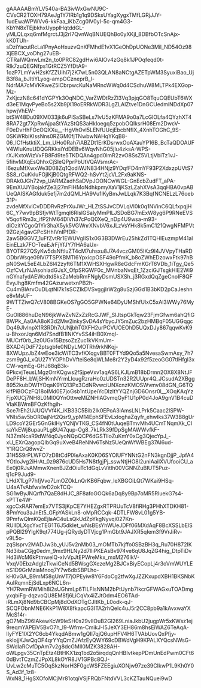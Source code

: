 gAAAAABmYLV540a-BA3ivWxGwNU9C-CVsCR2TOXH79AeJg1Y7IRb1g1q9DSksUYagXygxTMfLGRjJJY-1udEwaWPWVv6-kkFaa_iKbZcg0lV0yl-5c-qm4G3-KbYN8xTEjbkhxUypplHqtddGL-yMLQLqxq6mfMgrctJ3j2rI7QvnWqBNUEQhBo0yXKjl_8DBfbOTcSnAjx-kK0TUh-sDziYacutRcLa1PnyAoHxuzvQnKFMhdE1vX1GeOhDpUONe3Mil_ND54Oz98XjEBCX_voDhg27uEB-CTRaIWQmvLm2n_to0PRC82gdHwi6AIOv4zGq8k1JPOqfeqd0t-Rlk7zuQEGNfps1GtRCZ5YfDtA9-1ozP7LmYwH2sKfZZUihl7j2K7wL5n03QLAN8aNCtgAZETpWM3SyuxiBao_UjB3f8a_bJItiYLyog-ampOCzneprB_l-NdrMA7cMVKRweZ5lCbrpwcKuNaMRncWWq0d4CSdhuW8MLTPk4EXGop-Mz-7xKjczN8c641dYGPYk3OqNDC_VarZWDtRzZl3Vq3pjqGO8TquCQEUbT6WXd3eE1MqvPyeBo5s2Xb9jX19oERRkWDR3LgZLAlZtve1DnGCUedmiNDdXp07hpwjVhEW-btSW48Du09XM033jk6uPISaSBeLs7lvU5zKFMA9o0a7LcGlOLfa4QYzhXT48RA72gt7XpRwAjpaStYAzStQS3aHkIoegq5zpobOQIksrH08Em2DwcV-F0eDvHhFOcOQXXu__-HgVhOvl5LENfUUcjEbcbNfIX_4XnhTOGhC_9S-0SKWRbiKIssNns0RZGM0fjTNwbwNAHqYKqB8-06_ICfHstktiX_Lm_UHo0Rah7iABZDt1ErKDsrwxOoAXauYP16B_BcTaQDOAUFV4WIuKnuUDQGRKksiYdDEBv6WqvNhG05jIu4zksA-WPS-rXJKxtoWizVxFB8Fd9te5TKDQAn4gpd0lmR2zvO8SsZ5VLtjVbiTz1vJ-5fihvMXqEsQhhxCjSleQPprPbUtVQAVsmrAc-l6ezuMfXwxWe3D08Zq1QodiWJN834HNjz9YDqfFD4mYF93P2XdxzpUVtS7SS8_rCuKkluFOjlKjB0QtgRFWQ2-hSvYt2jcVL2Fx9aKNS-DRAk0JGh72vp_UARMZadhSaDVpJOONCwWGL-GnEcbZudFT_aPA-9EmXUJYBojakfZe3j27mFIHMoNdhkpmyXaV1jKSzLZahXVsA3qqHBA0vpABUeQAISKAGfduk5efj7m2dQMLHA9Vu1lKyBmJwLLqk7K3BqfNCNELzL76oeb31P-zvdeMfXviCvDDDRvRzPrXuJWr_HLZtSSJvCDVLqVl0k0q1NVinC6QLfxpqjH6C_Y7wv9pBSfjvWtTgmql6RlslGSalyMmPILJSDoBG7mExW8yg6P9RNeEVSV5qoflRm3x_ifP2hM64DlVh37cPoQ0XeQ_nDp4U9wsa-m93-diOzitYCgoQ1Yir3haX5yk5VGWnrXNvbV6xJLzVsYHk8k5mC121QwgNFMPVt9ZGzj4gavGPcSHhIVnIPfDR-2aw5BGGV7_1uFfZvtRr1EWUVgIIS1x0G3B3DWrEu25hkZd1TQHlEuzmpM41alEinELzk7FO-TeaEJrFjYfJY7fHA6aUx-BYOTR27QSyKw5dsNftluZT4cM7uhsxu8J7A4vczGM05IKz9I4JVVpyTHaRDODbrWsqe09lVi7TSPXBMTl6YpxicpOSF49oPfmK_b8oZWhEDzowxFtk97hBpN0SwL5eE4LbZ6l42zyft6TM1XWHSXHgwR8eGdcFmKGrT6VDb_1iTgy_Qe5OzfCvLrNJAsohiadGJsX_OfpSRGWF0c_MVnbaNvqEt_1ZzciGJTsgkHIE2Wi9nGYnafydAEWcdtdSksZaMebRmFNglyDsmUSXSh_j3RGxdQqZgeCnoIF8QFEvyJhg8Kmfm42GAzurwetxnPB2h-Cu4mBlArvOuDLqtNI7k1sSCZIkDVSvggjIrW2g8uSzjGGd1B3bKD2pCaJeshne8vMsUF-9WTTZiwQ7cV808BGKeOS7gGO5GPWNe64DyUMShfUlxC5xAl3WWy76MyE-GuOI886huDqN96jkWwZvNZxZzRcGJWF_SIJtspGkTqw23FjmGfwm6ahQfiGBWPk_Aa0AA8oK3d2Mw2inkySvDA4sYbycJY5mZuc2bzHMBqF05UGGqgcDq49JlvInpX1R3RDh7cUNjbhT0XFH2urPCVUOEOhD5UQxDJy867qqwKvK9u-BhxorJqn6Md7SndfB1INKYvSS4iHB0Xmql-MUCrf0rb_3z0UGx15BzsoZzZuc1kVKmUm-BXAD4jDdF72ptsgbfe0NDyLMOTRh9rkNKqj-8XWUpzJbZ4wEoe3icWiTC3vfKXqgvBBT0FTYd9Qo5a5NvesaSwmAsy_7h7zsm9g0J_xQU27YYOPhDvVfteiSe8qWLMe8r2Y2yD4x92f5zeoGG07tIHfgI3xCW-vqmEg-GHJ68qB3k-6PkcvjTeusLMgzOrrKQgws2fSjpeVxv1aqAS6LKJLmB18bDrmn2OX8X8NtJFDePF8H_bWjSHKmNYrmLIcugRzraHo0zUDSTn32R2UUpr4Q_JCsudA2XBgg8952kubDW1YOqaK9YQ13Px3CdNRvwciUNXcnzKMOSWvmv08dGN_G6TQkIfPiBOCzFQ18oIMd0E7joGsb1ntUpeiYcDIzItYYQZnjGD6Onsr0l__XOqKAqYzFjpXUCj7NH8L0MI0QYnOttweMlZNHIAGvmqGyF1U1pP0d4JoA9gnV1B4cuDVlaKBWmBFOzKfhgih-Sce7rEh2UJUQVVf4K_iKB33C5Bib2Ik0EPoA3iAmsLNLPrk5Caac2lSPW-VNIs5av5bOR0ajNrt2Qsr9_ypM14EphSFEvLxIoghaZqyfr_ehwlks37W3B8gUrLD9coY2GEr5GnGklHyYQNjVTKG_CS4fN0tUuqeBTmvMh4UCmTNqmXk_CIsaYkEWj8upauPLg8U47qup-Og8_7kLRk39fDpSgMAWWvfkF-N3ZmNcaR9dWf4q0JyoNQpQCP6dGSTlloZuKmY0xCg3QjecYpJ_-xU_EXrQagopQIbGq9uXveB4ReNNv6TsNz5UeQnWfWBEg37Al6ud-Y1RQCrQ8wvZ-31H5S9rPLWFO7zD8tCdPlXeAxaK0KD6SYOlUFYNNtG2nFN3kgnDjjP_JpfA4YOtIoJvg2iHrAt_0z9876cUD5Hs7N8tfgjPj_sswNtjHO8l2uniAaiIXVUfooiCU_aEe0j0RJvAMmwXnenBJZdOiuTc1dGqLvVitIh00VGNNZuBIUT5Puz-tj1cP9Jud9-LHdX1LgP7hfjVvo7LmOZOkLnQrKB6Fqbw_leXBGOiLQt7WKai9HSq-U4aATvAbfwvlwD2okTCQ-SG1wByJNQrfh7QaE8dHJC_8F8afoGOQk6aDq8y9Bp7oMR5RluekG7s4-xPTTe4W-xgcCxRAR7emEx7VTS3jKpCE7YHEZgxRTPRUuTcV8fiRHg3PHhXTDKH81-8PmYcu3aJnEt5_GFpYASkLn8-oMpRCCqk-4DTLFW8vL01g5YB-9PmfwQlmKQoEjlaAC4uLsQkUdZpYkgNyvqi027Kn-RUlIDLXgcYxcTEG1T6J5dkIet_wNsBEsYhWUeJDFf06MXdAqF8BcXSSLbElSpPQBl29YlgK9qt774Ug-jQRydyDTVjcg1PmGbt9JAJXR5qIem3f9VrJiRv-v9L5o-zqSlsprv2MADJw3b_yUJ5v2nMb03_mOMTb7kjffo0SBzBH3q_Ru70H872IKNd3ibaCGjg0edm_9mx9HLNy2d7IIiPKEAsBv974ve6qU8JqZG4hig_DtpTiDvHd3WcM6kPtmwelQ-xIvVpJtEPWreMkx_mxM276IkV-VxqV0EbzAdglzTkwiCeNd5BWsgGXezeMg2BJCxBiyECopLj4r3oVmWUYLEnS1D9GrMziaMnoq7Y7w6dbSBPLho-kH0vGA_B9mM58gUnVT7jOPEyiw8Y6FdoCg2tfwXgJZZKxupdXBH1BKSNbKAuIRqmnEjSdLxp6NCL6n-YH7RwmRWMih8i2sUGhmLp6TlLFIsNNM2bPtUynb7IkcrGFWAGxuTOADmgyxqbiFg-dqzvoQU8EM8fj6LiCqVx4iZJtOdm4EO6TAd-iRLmXj8Nd9bCBCpMj8dOdXOTgCJltKb_L0odk-qJ-SCQFObnMNE6KkP1W8X8fkapcG3ITA2rhQeIc4uJ5r2CC8pb9a1kAvxwaYXMcS14r-gO7MbZ96IAkewKcW9IeSH0s29vIlOuB2Gl269LniaJkbU2jugpWr5xKWsz1ej9reqmYAPEiV5BvO7h_I9-Wfrm-CmikJ-I5JeXY3EH86m8hsEiWAZ6TeAqA-lIyFYE1lX2YC6cb4YkqdABmw1gQII7qjQ6upHFV4H6TVAbUovQxPfjy-ekIojjKJwQqOF4qrYYqQmZJAfzEyQWY69cDBWdVgH9KPALXYQcsNWsG-SWdlaRCvfDpAm7v2g8dcGMIl0MZK3828AH-oWLpgv35CnTpEtz4BtHKX1zq1bd2o5irqdqQnHBIvtkepPDmUnEdPwm0CFt60dBvtTCzmZJPpXL8kOYR8JV1GPBc8QJ-UvLw2cMuTC5OqSkzNorH3F0gcWSFZEEgiuXONjw97ze39CIkwP1L9Kh0Y0S_Ad3f_1z8-WxN8_1HgSXOfoMCjMr81otqiVSjFRQbFNtdVVL3cKZTauNQuei9wD